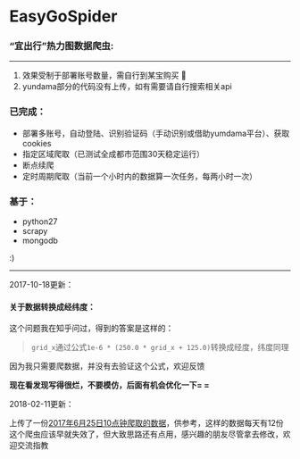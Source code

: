 # EasyGoSpider
### “宜出行”热力图数据爬虫: 	

-----

> 
1. 效果受制于部署账号数量，需自行到某宝购买  :pill:
2. yundama部分的代码没有上传，如有需要请自行搜索相关api

### 已完成：
* 部署多账号，自动登陆、识别验证码（手动识别或借助yumdama平台）、获取cookies
* 指定区域爬取（已测试全成都市范围30天稳定运行）
* 断点续爬
* 定时周期爬取（当前一个小时内的数据算一次任务，每两小时一次）

### 基于：
* python27
* scrapy
* mongodb

:)

-----

2017-10-18更新：

#### 关于数据转换成经纬度：
这个问题我在知乎问过，得到的答案是这样的：
> `grid_x`通过公式`1e-6 * (250.0 * grid_x + 125.0)`转换成经度，纬度同理

因为我只需要爬数据，并没有去验证这个公式，欢迎反馈

**现在看发现写得很烂，不要模仿，后面有机会优化一下= =**

2018-02-11更新：

上传了一份[2017年6月25日10点钟爬取的数据](./data/2017062510.json)，供参考，这样的数据每天有12份
这个爬虫应该早就失效了，但大致思路还有点用，感兴趣的朋友尽管拿去修改，欢迎交流指教
